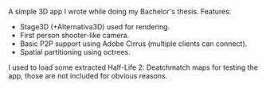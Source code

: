 A simple 3D app I wrote while doing my Bachelor's thesis. Features:

* Stage3D (+Alternativa3D) used for rendering.
* First person shooter-like camera.
* Basic P2P support using Adobe Cirrus (multiple clients can connect).
* Spatial partitioning using octrees.

I used to load some extracted Half-Life 2: Deatchmatch maps for testing the app, those are not included for obvious reasons.

